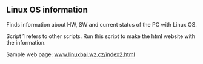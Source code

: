 Linux OS information
--------------------


Finds information about HW, SW and current status of the PC with Linux OS.

Script 1 refers to other scripts.
Run this script to make the html website with the information.

Sample web page: www.linuxbal.wz.cz/index2.html
